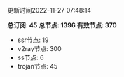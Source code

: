 更新时间2022-11-27 07:48:14

**总订阅: 45**
**总节点: 1396**
**有效节点: 370**
- ssr节点: 19
- v2ray节点: 300
- ss节点: 6
- trojan节点: 45
